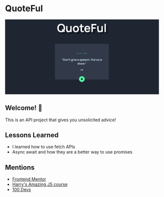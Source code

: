 # QuoteFul

![Design preview for the Advice generator app coding challenge](./images/display.png)

## Welcome! 👋

This is an API project that gives you unsolicited advice!

## Lessons Learned

- I learned how to use fetch APIs
- Async await and how they are a better way to use promises

## Mentions

- [Frontend Mentor](https://www.frontendmentor.io/)
- [Harry's Amazing JS course](https://www.youtube.com/playlist?list=PLu0W_9lII9ahR1blWXxgSlL4y9iQBnLpR/)
- [100 Devs](https://www.youtube.com/@learnwithleon)